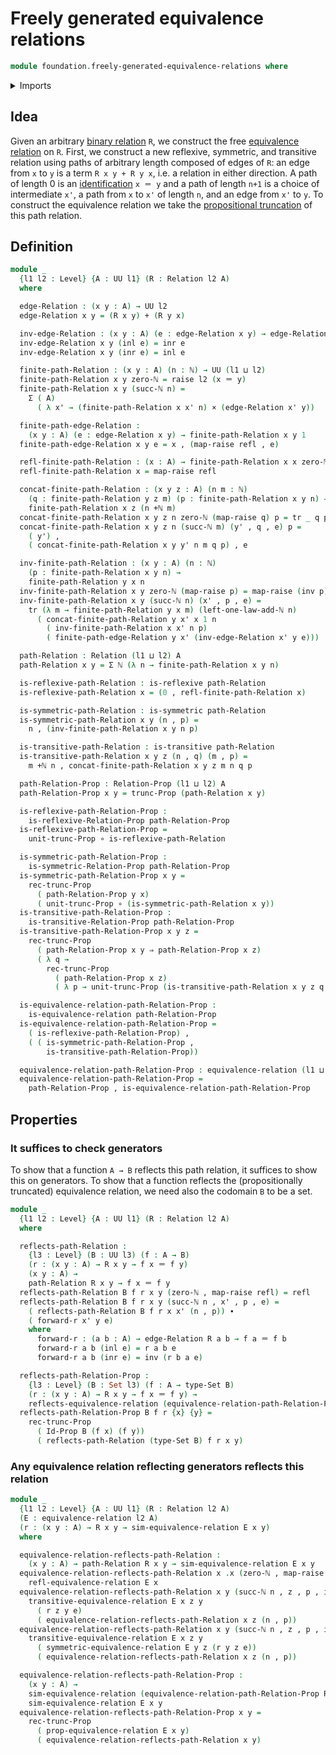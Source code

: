 # Freely generated equivalence relations

```agda
module foundation.freely-generated-equivalence-relations where
```

<details><summary>Imports</summary>

```agda
open import elementary-number-theory.addition-natural-numbers
open import elementary-number-theory.natural-numbers

open import foundation.action-on-identifications-functions
open import foundation.binary-relations
open import foundation.dependent-pair-types
open import foundation.effective-maps-equivalence-relations
open import foundation.equivalence-classes
open import foundation.equivalence-relations
open import foundation.propositional-truncations
open import foundation.raising-universe-levels
open import foundation.reflecting-maps-equivalence-relations
open import foundation.set-quotients
open import foundation.uniqueness-set-quotients
open import foundation.universal-property-set-quotients
open import foundation.universe-levels

open import foundation-core.cartesian-product-types
open import foundation-core.coproduct-types
open import foundation-core.equality-dependent-pair-types
open import foundation-core.equivalences
open import foundation-core.function-types
open import foundation-core.homotopies
open import foundation-core.identity-types
open import foundation-core.propositions
open import foundation-core.sets
open import foundation-core.transport-along-identifications
```

</details>

## Idea

Given an arbitrary [binary relation](foundation.binary-relations.md) `R`, we
construct the free
[equivalence relation](foundation-core.equivalence-relations.md) on `R`. First,
we construct a new reflexive, symmetric, and transitive relation using paths of
arbitrary length composed of edges of `R`: an edge from `x` to `y` is a term
`R x y + R y x`, i.e. a relation in either direction. A path of length 0 is an
[identification](foundation-core.identity-types.md) `x ＝ y` and a path of
length `n+1` is a choice of intermediate `x'`, a path from `x` to `x'` of length
`n`, and an edge from `x'` to `y`. To construct the equivalence relation we take
the [propositional truncation](foundation.propositional-truncations.md) of this
path relation.

## Definition

```agda
module _
  {l1 l2 : Level} {A : UU l1} (R : Relation l2 A)
  where

  edge-Relation : (x y : A) → UU l2
  edge-Relation x y = (R x y) + (R y x)

  inv-edge-Relation : (x y : A) (e : edge-Relation x y) → edge-Relation y x
  inv-edge-Relation x y (inl e) = inr e
  inv-edge-Relation x y (inr e) = inl e

  finite-path-Relation : (x y : A) (n : ℕ) → UU (l1 ⊔ l2)
  finite-path-Relation x y zero-ℕ = raise l2 (x ＝ y)
  finite-path-Relation x y (succ-ℕ n) =
    Σ ( A)
      ( λ x' → (finite-path-Relation x x' n) × (edge-Relation x' y))

  finite-path-edge-Relation :
    (x y : A) (e : edge-Relation x y) → finite-path-Relation x y 1
  finite-path-edge-Relation x y e = x , (map-raise refl , e)

  refl-finite-path-Relation : (x : A) → finite-path-Relation x x zero-ℕ
  refl-finite-path-Relation x = map-raise refl

  concat-finite-path-Relation : (x y z : A) (n m : ℕ)
    (q : finite-path-Relation y z m) (p : finite-path-Relation x y n) →
    finite-path-Relation x z (n +ℕ m)
  concat-finite-path-Relation x y z n zero-ℕ (map-raise q) p = tr _ q p
  concat-finite-path-Relation x y z n (succ-ℕ m) (y' , q , e) p =
    ( y') ,
    ( concat-finite-path-Relation x y y' n m q p) , e

  inv-finite-path-Relation : (x y : A) (n : ℕ)
    (p : finite-path-Relation x y n) →
    finite-path-Relation y x n
  inv-finite-path-Relation x y zero-ℕ (map-raise p) = map-raise (inv p)
  inv-finite-path-Relation x y (succ-ℕ n) (x' , p , e) =
    tr (λ m → finite-path-Relation y x m) (left-one-law-add-ℕ n)
      ( concat-finite-path-Relation y x' x 1 n
        ( inv-finite-path-Relation x x' n p)
        ( finite-path-edge-Relation y x' (inv-edge-Relation x' y e)))

  path-Relation : Relation (l1 ⊔ l2) A
  path-Relation x y = Σ ℕ (λ n → finite-path-Relation x y n)

  is-reflexive-path-Relation : is-reflexive path-Relation
  is-reflexive-path-Relation x = (0 , refl-finite-path-Relation x)

  is-symmetric-path-Relation : is-symmetric path-Relation
  is-symmetric-path-Relation x y (n , p) =
    n , (inv-finite-path-Relation x y n p)

  is-transitive-path-Relation : is-transitive path-Relation
  is-transitive-path-Relation x y z (n , q) (m , p) =
    m +ℕ n , concat-finite-path-Relation x y z m n q p

  path-Relation-Prop : Relation-Prop (l1 ⊔ l2) A
  path-Relation-Prop x y = trunc-Prop (path-Relation x y)

  is-reflexive-path-Relation-Prop :
    is-reflexive-Relation-Prop path-Relation-Prop
  is-reflexive-path-Relation-Prop =
    unit-trunc-Prop ∘ is-reflexive-path-Relation

  is-symmetric-path-Relation-Prop :
    is-symmetric-Relation-Prop path-Relation-Prop
  is-symmetric-path-Relation-Prop x y =
    rec-trunc-Prop
      ( path-Relation-Prop y x)
      ( unit-trunc-Prop ∘ (is-symmetric-path-Relation x y))
  is-transitive-path-Relation-Prop :
    is-transitive-Relation-Prop path-Relation-Prop
  is-transitive-path-Relation-Prop x y z =
    rec-trunc-Prop
      ( path-Relation-Prop x y ⇒ path-Relation-Prop x z)
      ( λ q →
        rec-trunc-Prop
          ( path-Relation-Prop x z)
          ( λ p → unit-trunc-Prop (is-transitive-path-Relation x y z q p)))

  is-equivalence-relation-path-Relation-Prop :
    is-equivalence-relation path-Relation-Prop
  is-equivalence-relation-path-Relation-Prop =
    ( is-reflexive-path-Relation-Prop) ,
    ( ( is-symmetric-path-Relation-Prop ,
        is-transitive-path-Relation-Prop))

  equivalence-relation-path-Relation-Prop : equivalence-relation (l1 ⊔ l2) A
  equivalence-relation-path-Relation-Prop =
    path-Relation-Prop , is-equivalence-relation-path-Relation-Prop
```

## Properties

### It suffices to check generators

To show that a function `A → B` reflects this path relation, it suffices to show
this on generators. To show that a function reflects the (propositionally
truncated) equivalence relation, we need also the codomain `B` to be a set.

```agda
module _
  {l1 l2 : Level} {A : UU l1} (R : Relation l2 A)
  where

  reflects-path-Relation :
    {l3 : Level} (B : UU l3) (f : A → B)
    (r : (x y : A) → R x y → f x ＝ f y)
    (x y : A) →
    path-Relation R x y → f x ＝ f y
  reflects-path-Relation B f r x y (zero-ℕ , map-raise refl) = refl
  reflects-path-Relation B f r x y (succ-ℕ n , x' , p , e) =
    ( reflects-path-Relation B f r x x' (n , p)) ∙
    ( forward-r x' y e)
    where
      forward-r : (a b : A) → edge-Relation R a b → f a ＝ f b
      forward-r a b (inl e) = r a b e
      forward-r a b (inr e) = inv (r b a e)

  reflects-path-Relation-Prop :
    {l3 : Level} (B : Set l3) (f : A → type-Set B)
    (r : (x y : A) → R x y → f x ＝ f y) →
    reflects-equivalence-relation (equivalence-relation-path-Relation-Prop R) f
  reflects-path-Relation-Prop B f r {x} {y} =
    rec-trunc-Prop
      ( Id-Prop B (f x) (f y))
      ( reflects-path-Relation (type-Set B) f r x y)
```

### Any equivalence relation reflecting generators reflects this relation

```agda
module _
  {l1 l2 : Level} {A : UU l1} (R : Relation l2 A)
  (E : equivalence-relation l2 A)
  (r : (x y : A) → R x y → sim-equivalence-relation E x y)
  where

  equivalence-relation-reflects-path-Relation :
    (x y : A) → path-Relation R x y → sim-equivalence-relation E x y
  equivalence-relation-reflects-path-Relation x .x (zero-ℕ , map-raise refl) =
    refl-equivalence-relation E x
  equivalence-relation-reflects-path-Relation x y (succ-ℕ n , z , p , inl e) =
    transitive-equivalence-relation E x z y
      ( r z y e)
      ( equivalence-relation-reflects-path-Relation x z (n , p))
  equivalence-relation-reflects-path-Relation x y (succ-ℕ n , z , p , inr e) =
    transitive-equivalence-relation E x z y
      ( symmetric-equivalence-relation E y z (r y z e))
      ( equivalence-relation-reflects-path-Relation x z (n , p))

  equivalence-relation-reflects-path-Relation-Prop :
    (x y : A) →
    sim-equivalence-relation (equivalence-relation-path-Relation-Prop R) x y →
    sim-equivalence-relation E x y
  equivalence-relation-reflects-path-Relation-Prop x y =
    rec-trunc-Prop
      ( prop-equivalence-relation E x y)
      ( equivalence-relation-reflects-path-Relation x y)
```
